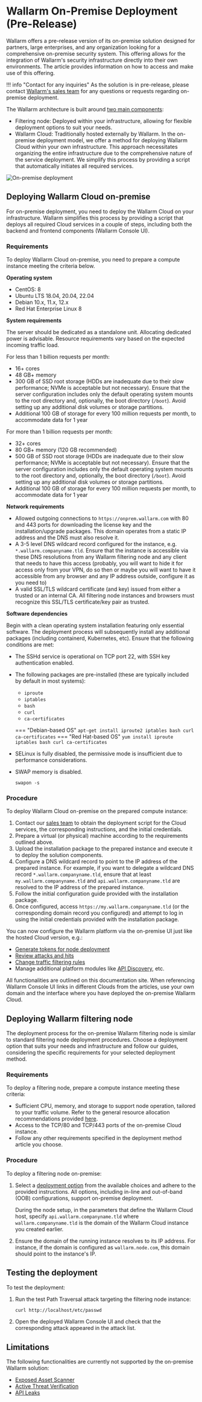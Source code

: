 # Wallarm On-Premise Deployment (Pre-Release)

Wallarm offers a pre-release version of its on-premise solution designed for partners, large enterprises, and any organization looking for a comprehensive on-premise security system. This offering allows for the integration of Wallarm's security infrastructure directly into their own environments. The article provides information on how to access and make use of this offering.

!!! info "Contact for any inquiries"
    As the solution is in pre-release, please contact [Wallarm's sales team](mailto:sales@wallarm.com) for any questions or requests regarding on-premise deployment.

The Wallarm architecture is built around [two main components](../about-wallarm/overview.md#how-wallarm-works):

* Filtering node: Deployed within your infrastructure, allowing for flexible deployment options to suit your needs.
* Wallarm Cloud: Traditionally hosted externally by Wallarm. In the on-premise deployment model, we offer a method for deploying Wallarm Cloud within your own infrastructure. This approach necessitates organizing the entire infrastructure due to the comprehensive nature of the service deployment. We simplify this process by providing a script that automatically initiates all required services.

![On-premise deployment](../images/waf-installation/on-premise.png)

## Deploying Wallarm Cloud on-premise

For on-premise deployment, you need to deploy the Wallarm Cloud on your infrastructure. Wallarm simplifies this process by providing a script that deploys all required Cloud services in a couple of steps, including both the backend and frontend components (Wallarm Console UI).

### Requirements

To deploy Wallarm Cloud on-premise, you need to prepare a compute instance meeting the criteria below.

**Operating system**

* CentOS: 8
* Ubuntu LTS 18.04, 20.04, 22.04
* Debian 10.x, 11.x, 12.x
* Red Hat Enterprise Linux 8

**System requirements**

The server should be dedicated as a standalone unit. Allocating dedicated power is advisable. Resource requirements vary based on the expected incoming traffic load.

For less than 1 billion requests per month:

* 16+ cores
* 48 GB+ memory
* 300 GB of SSD root storage (HDDs are inadequate due to their slow performance; NVMe is acceptable but not necessary). Ensure that the server configuration includes only the default operating system mounts to the root directory and, optionally, the boot directory (`/boot`). Avoid setting up any additional disk volumes or storage partitions.
* Additional 100 GB of storage for every 100 million requests per month, to accommodate data for 1 year

For more than 1 billion requests per month:

* 32+ cores
* 80 GB+ memory (120 GB recommended)
* 500 GB of SSD root storage (HDDs are inadequate due to their slow performance; NVMe is acceptable but not necessary). Ensure that the server configuration includes only the default operating system mounts to the root directory and, optionally, the boot directory (`/boot`). Avoid setting up any additional disk volumes or storage partitions.
* Additional 100 GB of storage for every 100 million requests per month, to accommodate data for 1 year

**Network requirements**

* Allowed outgoing connections to `https://onprem.wallarm.com` with 80 and 443 ports for downloading the license key and the installation/upgrade packages. This domain operates from a static IP address and the DNS must also resolve it.
* A 3-5 level DNS wildcard record configured for the instance, e.g. `*.wallarm.companyname.tld`. Ensure that the instance is accessible via these DNS resolutions from any Wallarm filtering node and any client that needs to have this access (probably, you will want to hide it for access only from your VPN, do so then or maybe you will want to have it accessible from any browser and any IP address outside, configure it as you need to)
* A valid SSL/TLS wildcard certificate (and key) issued from either a trusted or an internal CA. All filtering node instances and browsers must recognize this SSL/TLS certificate/key pair as trusted.

**Software dependencies**

Begin with a clean operating system installation featuring only essential software. The deployment process will subsequently install any additional packages (including containerd, Kubernetes, etc). Ensure that the following conditions are met:

* The SSHd service is operational on TCP port 22, with SSH key authentication enabled.
* The following packages are pre-installed (these are typically included by default in most systems):

    * `iproute`
    * `iptables`
    * `bash`
    * `curl`
    * `ca-certificates`

    === "Debian-based OS"
        ```
        apt-get install iproute2 iptables bash curl ca-certificates
        ```
    === "Red Hat-based OS"
        ```
        yum install iproute iptables bash curl ca-certificates
        ```
* SELinux is fully disabled, the permissive mode is insufficient due to performance considerations.
* SWAP memory is disabled.

    ```
    swapon -s
    ```

### Procedure

To deploy Wallarm Cloud on-premise on the prepared compute instance:

1. Contact our [sales team](mailto:sales@wallarm.com?subject=Wallarm%20on-premise%20deployment&body=Dear%20Wallarm%20Sales%20Team%2C%0A%0AI%20am%20writing%20to%20express%20my%20interest%20in%20deploying%20the%20Wallarm%20platform%20on-premise.%20Could%20you%20please%20provide%20me%20with%20the%20necessary%20scripts%20for%20deployment%2C%20detailed%20information%20on%20the%20appropriate%20subscription%20plans%2C%20and%20comprehensive%20instructions%3F)  to obtain the deployment script for the Cloud services, the corresponding instructions, and the initial credentials.
1. Prepare a virtual (or physical) machine according to the requirements outlined above.
1. Upload the installation package to the prepared instance and execute it to deploy the solution components.
1. Configure a DNS wildcard record to point to the IP address of the prepared instance. For example, if you want to delegate a wildcard DNS record `*.wallarm.companyname.tld`, ensure that at least `my.wallarm.companyname.tld` and `api.wallarm.companyname.tld` are resolved to the IP address of the prepared instance.
1. Follow the initial configuration guide provided with the installation package.
1. Once configured, access `https://my.wallarm.companyname.tld` (or the corresponding domain record you configured) and attempt to log in using the initial credentials provided with the installation package.

You can now configure the Wallarm platform via the on-premise UI just like the hosted Cloud version, e.g.:

* [Generate tokens for node deployment](../user-guides/settings/api-tokens.md)
* [Review attacks and hits](../user-guides/events/check-attack.md)
* [Change traffic filtering rules](../user-guides/rules/rules.md)
* Manage additional platform modules like [API Discovery](../api-discovery/overview.md), etc.

All functionalities are outlined on this documentation site. When referencing Wallarm Console UI links in different Clouds from the articles, use your own domain and the interface where you have deployed the on-premise Wallarm Cloud.

## Deploying Wallarm filtering node

The deployment process for the on-premise Wallarm filtering node is similar to standard filtering node deployment procedures. Choose a deployment option that suits your needs and infrastructure and follow our guides, considering the specific requirements for your selected deployment method.

### Requirements

To deploy a filtering node, prepare a compute instance meeting these criteria:

* Sufficient CPU, memory, and storage to support node operation, tailored to your traffic volume. Refer to the general resource allocation recommendations provided [here](../admin-en/configuration-guides/allocate-resources-for-node.md).
* Access to the TCP/80 and TCP/443 ports of the on-premise Cloud instance.
* Follow any other requirements specified in the deployment method article you choose.

### Procedure

To deploy a filtering node on-premise:

1. Select a [deployment option](supported-deployment-options.md) from the available choices and adhere to the provided instructions. All options, including in-line and out-of-band (OOB) configurations, support on-premise deployment.

    During the node setup, in the parameters that define the Wallarm Cloud host, specify `api.wallarm.companyname.tld` where `wallarm.companyname.tld` is the domain of the Wallarm Cloud instance you created earlier.
1. Ensure the domain of the running instance resolves to its IP address. For instance, if the domain is configured as `wallarm.node.com`, this domain should point to the instance's IP.

## Testing the deployment

To test the deployment:

1. Run the test Path Traversal attack targeting the filtering node instance:

    ```bash
    curl http://localhost/etc/passwd
    ```
1. Open the deployed Wallarm Console UI and check that the corresponding attack appeared in the attack list.

## Limitations

The following functionalities are currently not supported by the on-premise Wallarm solution:

* [Exposed Asset Scanner](../user-guides/scanner.md)
* [Active Threat Verification](../vulnerability-detection/active-threat-verification/overview.md)
* [API Leaks](../about-wallarm/api-leaks.md)
